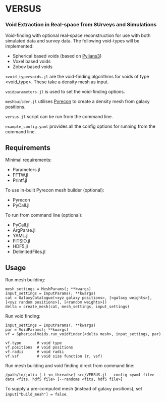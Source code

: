 # VERSUS
### Void Extraction in Real-space from SUrveys and Simulations
Void-finding with optional real-space reconstruction for use with both simulated data and survey data. The following void-types will be implemented:
- Spherical based voids (based on [Pylians3](https://github.com/franciscovillaescusa/Pylians3))
- Voxel based voids
- Zobov based voids

```<void_type>voids.jl``` are the void-finding algorithms for voids of type <void_type>. These take a density mesh as input.

```voidparameters.jl``` is used to set the void-finding options.

```meshbuilder.jl``` utilises [Pyrecon](https://github.com/cosmodesi/pyrecon) to create a density mesh from galaxy positions.

```versus.jl``` script can be run from the command line.

```example_config.yaml``` provides all the config options for running from the command line.

## Requirements

Minimal requirements:
- Parameters.jl
- FFTW.jl
- Printf.jl

To use in-built Pyrecon mesh builder (optional):
- Pyrecon
- PyCall.jl

To run from command line (optional):
- PyCall.jl
- ArgParse.jl
- YAML.jl
- FITSIO.jl
- HDF5.jl
- DelimitedFiles.jl

## Usage
Run mesh building:
```
mesh_settings = MeshParams(; **kwargs)
input_settings = InputParams(; **kwargs)
cat = GalaxyCatalogue(<xyz galaxy positions>, [<galaxy weights>], [<xyz random positions>], [<random weights>])
delta = create_mesh(cat, mesh_settings, input_settings)
```

Run void finding:
```
input_settings = InputParams(; **kwargs)
par = VoidParams(; **kwargs)
vf = SphericalVoids.run_voidfinder(<delta mesh>, input_settings, par)

vf.type       # void type
vf.positions  # void positions
vf.radii      # void radii
vf.vsf        # void size function (r, vsf)
```

Run mesh building and void finding direct from command line:

```
/path/to/julia [-t <n_threads>] src/VERSUS.jl --config <yaml file> --data <fits, hdf5 file> [--randoms <fits, hdf5 file>]
```
To supply a pre-computed mesh (instead of galaxy positions), set ```input["build_mesh"] = false```.
